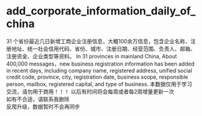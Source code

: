 # add_corporate_information_daily_of_china
31 个省份最近几日新增工商企业注册信息，大概100余万信息，包含企业名称、注册地址、统一社会信用代码、省份、城市、注册日期、经营范围、负责人、邮箱、注册资金、企业类型等资料。 In 31 provinces in mainland China, About 400,000 messages，new business registration information has been added in recent days, including company name, registered address, unified social credit code, province, city, registration date, business scope, responsible person, mailbox, registered capital, and type of business.
本数据仅用于学习交流，请勿用于商用！！！ 
以后有时间将会每周或者每2周增量更新一次  
如有不合适，请联系我删除   
反爬升级，数据暂时不会再同步
